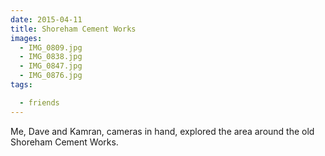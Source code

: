 ```yaml
---
date: 2015-04-11
title: Shoreham Cement Works
images:
  - IMG_0809.jpg
  - IMG_0838.jpg
  - IMG_0847.jpg
  - IMG_0876.jpg
tags:

  - friends
---
```

Me, Dave and Kamran, cameras in hand, explored the area around the old Shoreham Cement Works. 